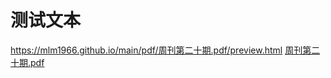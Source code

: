 # 测试文本
https://mlm1966.github.io/main/pdf/周刊第二十期.pdf/preview.html
[周刊第二十期.pdf](https://github.com/user-attachments/files/19922024/default.pdf)
